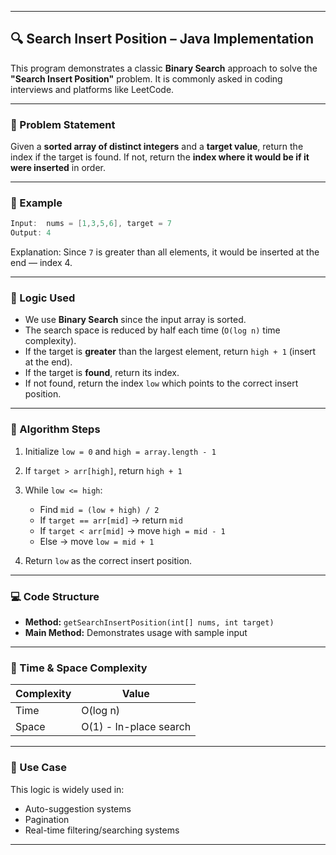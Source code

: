  
---

## 🔍 Search Insert Position – Java Implementation

This program demonstrates a classic **Binary Search** approach to solve the **"Search Insert Position"** problem. It is commonly asked in coding interviews and platforms like LeetCode.

---

### 🧠 Problem Statement

Given a **sorted array of distinct integers** and a **target value**, return the index if the target is found.
If not, return the **index where it would be if it were inserted** in order.

---

### 🧮 Example

```java
Input:  nums = [1,3,5,6], target = 7  
Output: 4  
```

Explanation: Since `7` is greater than all elements, it would be inserted at the end — index 4.

---

### 🔧 Logic Used

* We use **Binary Search** since the input array is sorted.
* The search space is reduced by half each time (`O(log n)` time complexity).
* If the target is **greater** than the largest element, return `high + 1` (insert at the end).
* If the target is **found**, return its index.
* If not found, return the index `low` which points to the correct insert position.

---

### 🧩 Algorithm Steps

1. Initialize `low = 0` and `high = array.length - 1`
2. If `target > arr[high]`, return `high + 1`
3. While `low <= high`:

   * Find `mid = (low + high) / 2`
   * If `target == arr[mid]` → return `mid`
   * If `target < arr[mid]` → move `high = mid - 1`
   * Else → move `low = mid + 1`
4. Return `low` as the correct insert position.

---

### 💻 Code Structure

* **Method:** `getSearchInsertPosition(int[] nums, int target)`
* **Main Method:** Demonstrates usage with sample input

---

### 🧾 Time & Space Complexity

| Complexity | Value                  |
| ---------- | ---------------------- |
| Time       | O(log n)               |
| Space      | O(1) - In-place search |

---

### 📌 Use Case

This logic is widely used in:

* Auto-suggestion systems
* Pagination
* Real-time filtering/searching systems

---
 